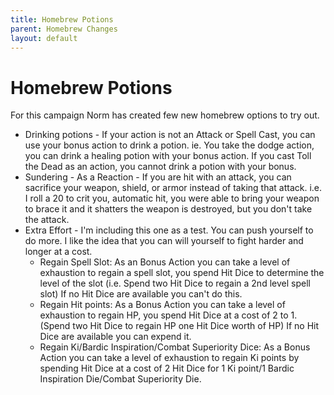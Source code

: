 ```yaml
---
title: Homebrew Potions
parent: Homebrew Changes
layout: default
---
```


# Homebrew Potions
For this campaign Norm has created few new homebrew options to try out.

- Drinking potions - If your action is not an Attack or Spell Cast, you can use your bonus action to drink a potion.  ie.  You take the dodge action, you can drink a healing potion with your bonus action.  If you cast Toll the Dead as an action, you cannot drink a potion with your bonus. 
- Sundering - As a Reaction - If you are hit with an attack, you can sacrifice your weapon, shield, or armor instead of taking that attack.  i.e. I roll a 20 to crit you, automatic hit, you were able to bring your weapon to brace it and it shatters the weapon is destroyed, but you don't take the attack. 
- Extra Effort - I'm including this one as a test.  You can push yourself to do more.  I like the idea that you can will yourself to fight harder and longer at a cost. 
  - Regain Spell Slot: As an Bonus Action you can take a level of exhaustion to regain a spell slot, you spend Hit Dice to determine the level of the slot (i.e. Spend two Hit Dice to regain a 2nd level spell slot)  If no Hit Dice are available you can't do this.
  - Regain Hit points: As a Bonus Action you can take a level of exhaustion to regain HP, you spend Hit Dice at a cost of 2 to 1.  (Spend two Hit Dice to regain HP one Hit Dice worth of HP)  If no Hit Dice are available you can expend it.
  - Regain Ki/Bardic Inspiration/Combat Superiority Dice: As a Bonus Action you can take a level of exhaustion to regain Ki points by spending Hit Dice at a cost of 2 Hit Dice for 1 Ki point/1 Bardic Inspiration Die/Combat Superiority Die. 
